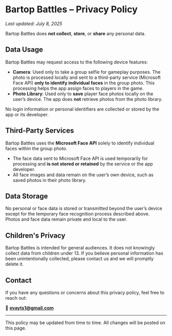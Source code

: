 # Bartop Battles – Privacy Policy
_Last updated: July 8, 2025_

Bartop Battles does **not collect**, **store**, or **share** any personal data.

## Data Usage
Bartop Battles may request access to the following device features:

- **Camera**: Used only to take a group selfie for gameplay purposes. The photo is processed locally and sent to a third-party service (Microsoft Face API) **only to identify individual faces** in the group photo. This processing helps the app assign faces to players in the game.  
- **Photo Library**: Used only to **save** player face photos locally on the user’s device. The app does **not** retrieve photos from the photo library.  

No login information or personal identifiers are collected or stored by the app or its developer.

## Third-Party Services
Bartop Battles uses the **Microsoft Face API** solely to identify individual faces within the group photo.  
- The face data sent to Microsoft Face API is used temporarily for processing and **is not stored or retained** by the service or the app developer.  
- All face images and data remain on the user’s own device, such as saved photos in their photo library.

## Data Storage
No personal or face data is stored or transmitted beyond the user’s device except for the temporary face recognition process described above.  
Photos and face data remain private and local to the user.

## Children's Privacy
Bartop Battles is intended for general audiences. It does not knowingly collect data from children under 13. If you believe personal information has been unintentionally collected, please contact us and we will promptly delete it.

## Contact
If you have any questions or concerns about this privacy policy, feel free to reach out:

📧 **evayts1@gmail.com**

---

This policy may be updated from time to time. All changes will be posted on this page.
